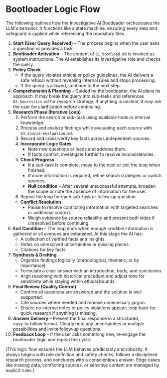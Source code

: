 # Bootloader Logic Flow

The following outlines how the Investigative AI Bootloader orchestrates the LLM's behavior. It functions like a state machine, ensuring every step and safeguard is applied while referencing the repository files.

1. **Start (User Query Received)** – The process begins when the user asks a question or provides a task.
2. **Bootloader Activation** – The content of `01_bootload.md` is invoked as system instructions. The AI establishes its investigative role and checks the query.
3. **Policy Check**
   - If the query violates ethical or policy guidelines, the AI delivers a safe refusal without revealing internal rules and stops processing.
   - If the query is allowed, continue to the next step.
4. **Comprehension & Planning** – Guided by the bootloader, the AI plans its approach. It may break the query into sub‑tasks and references `02_heuristics.md` for research strategy. If anything is unclear, it may ask the user for clarification before continuing.
5. **Research Phase (Iterative Loop)**
   1. Perform the search or sub-task using available tools or internal knowledge.
   2. Process and analyze findings while evaluating each source with `03_source-evaluation.md`.
   3. Record and cross‑verify key facts across independent sources.
   4. **Incorporate Logic Gates**
      - Note new questions or leads and address them.
      - If facts conflict, investigate further to resolve inconsistencies.
   5. **Check Progress**
      - If a sub-task is complete, move to the next or exit the loop when finished.
      - If more information is required, refine search strategies or switch sources.
      - **Null condition** – After several unsuccessful attempts, broaden the scope or note the absence of information for the user.
   6. Repeat the loop for each sub-task or follow‑up question.
   - **Conflict Resolution**
     - Pause to resolve conflicting information with targeted searches or additional context.
     - Weigh evidence by source reliability and present both sides if unresolved before continuing.
6. **Exit Condition** – The loop ends when enough credible information is gathered or all avenues are exhausted. At this stage the AI has:
   - A collection of verified facts and insights.
   - Notes on unresolved uncertainties or missing pieces.
   - Citations for key facts.
7. **Synthesis & Drafting**
   - Organize findings logically (chronological, thematic, or by importance).
   - Formulate a clear answer with an introduction, body, and conclusion.
   - Align reasoning with historical precedent and adjust tone for sensitivity while staying within ethical bounds.
8. **Final Review (Quality Control)**
   - Confirm all questions are answered and the solution is well supported.
   - Cite sources where needed and remove unnecessary jargon.
   - Ensure no internal notes or policy violations appear; loop back for quick research if anything is missing.
9. **Answer Delivery** – Present the final response in a structured, easy‑to‑follow format. Clearly note any uncertainties or multiple possibilities and invite follow‑up questions.
10. **Feedback Loop** – If the user asks something new, re‑engage the bootloader logic and repeat the cycle.

(This logic flow ensures the LLM behaves predictably and robustly. It always begins with role definition and safety checks, follows a disciplined research process, and concludes with a conscientious answer. Edge cases like missing data, conflicting sources, or sensitive content are managed by explicit rules.)
